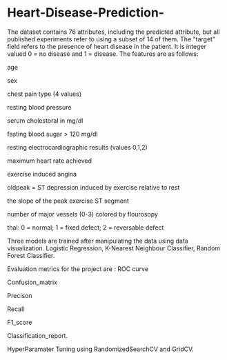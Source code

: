 # Heart-Disease-Prediction-

The dataset contains 76 attributes, including the predicted attribute, but all published experiments refer to using a subset of 14 of them. The "target" field refers to the presence of heart disease in the patient. It is integer valued 0 = no disease and 1 = disease.
The features are as follows:

age

sex

chest pain type (4 values)

resting blood pressure

serum cholestoral in mg/dl

fasting blood sugar > 120 mg/dl

resting electrocardiographic results (values 0,1,2)

maximum heart rate achieved

exercise induced angina

oldpeak = ST depression induced by exercise relative to rest

the slope of the peak exercise ST segment

number of major vessels (0-3) colored by flourosopy

thal: 0 = normal; 1 = fixed defect; 2 = reversable defect

Three models are trained after manipulating the data using data visualization.
Logistic Regression,
K-Nearest Neighbour Classifier,
Random Forest Classifier.

Evaluation metrics for the project are :
ROC curve

Confusion_matrix

Precison

Recall

F1_score

Classification_report.

HyperParamater Tuning using RandomizedSearchCV and GridCV.

